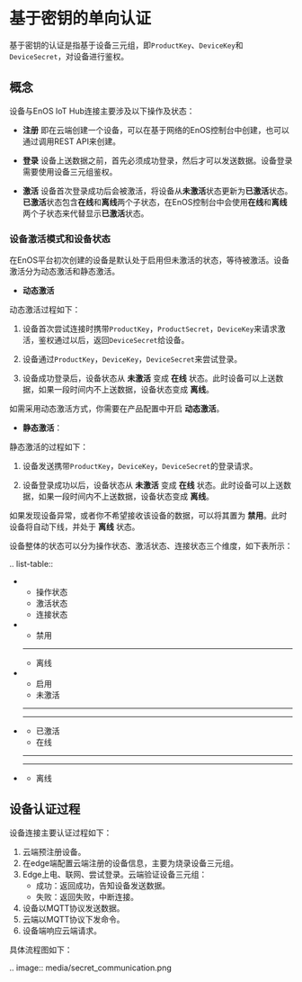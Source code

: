 # 基于密钥的单向认证

基于密钥的认证是指基于设备三元组，即`ProductKey`、`DeviceKey`和`DeviceSecret`，对设备进行鉴权。

## 概念<concepts>

设备与EnOS IoT Hub连接主要涉及以下操作及状态：

- **注册**
  即在云端创建一个设备，可以在基于网络的EnOS控制台中创建，也可以通过调用REST API来创建。

- **登录**
  设备上送数据之前，首先必须成功登录，然后才可以发送数据。设备登录需要使用设备三元组鉴权。

- **激活**
  设备首次登录成功后会被激活，将设备从**未激活**状态更新为**已激活**状态。**已激活**状态包含**在线**和**离线**两个子状态，在EnOS控制台中会使用**在线**和**离线**两个子状态来代替显示**已激活**状态。

### 设备激活模式和设备状态<deviceactivation>

在EnOS平台初次创建的设备是默认处于启用但未激活的状态，等待被激活。设备激活分为动态激活和静态激活。
- **动态激活**

动态激活过程如下：

1. 设备首次尝试连接时携带`ProductKey`，`ProductSecret`，`DeviceKey`来请求激活，鉴权通过以后，返回`DeviceSecret`给设备。

2. 设备通过`ProductKey`，`DeviceKey`，`DeviceSecret`来尝试登录。

3. 设备成功登录后，设备状态从 **未激活** 变成 **在线** 状态。此时设备可以上送数据，如果一段时间内不上送数据，设备状态变成 **离线**。

如需采用动态激活方式，你需要在产品配置中开启 **动态激活**。

- **静态激活**：

静态激活的过程如下：

1. 设备发送携带`ProductKey`，`DeviceKey`，`DeviceSecret`的登录请求。

2. 设备登录成功以后，设备状态从 **未激活** 变成 **在线** 状态。此时设备可以上送数据，如果一段时间内不上送数据，设备状态变成 **离线**。

如果发现设备异常，或者你不希望接收该设备的数据，可以将其置为 **禁用**。此时设备将自动下线，并处于 **离线** 状态。

设备整体的状态可以分为操作状态、激活状态、连接状态三个维度，如下表所示：

.. list-table::

   * - 操作状态
     - 激活状态
     - 连接状态
   * - 禁用
     - --
     - 离线
   * - 启用
     - 未激活
     - --
   * - --
     - 已激活
     - 在线
   * - --
     - --
     - 离线

## 设备认证过程<authentication>

设备连接主要认证过程如下：
1. 云端预注册设备。
2. 在edge端配置云端注册的设备信息，主要为烧录设备三元组。
3. Edge上电、联网、尝试登录。云端验证设备三元组：
   - 成功：返回成功，告知设备发送数据。
   - 失败：返回失败，中断连接。
4. 设备以MQTT协议发送数据。
5. 云端以MQTT协议下发命令。
6. 设备端响应云端请求。

具体流程图如下：

.. image:: media/secret_communication.png
   

<!--end-->
